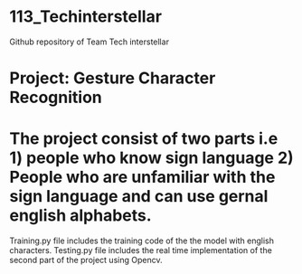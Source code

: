 # 113_Techinterstellar
Github repository of Team Tech interstellar
# Project: Gesture Character Recognition
# The project consist of two parts i.e 1) people who know sign language 2) People who are unfamiliar with the sign language and can use gernal english alphabets.
 Training.py file includes the training code of the the model with english characters.
 Testing.py file includes the real time implementation of the second part of the project using Opencv.
